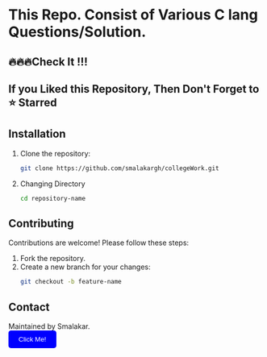 # This Repo. Consist of Various C lang Questions/Solution.

## 🔥🔥🔥Check It !!!

## If you Liked this Repository, Then Don't Forget to ⭐ Starred

## Installation
1. Clone the repository:
   ```bash
   git clone https://github.com/smalakargh/collegeWork.git

2. Changing Directory
    ```bash
    cd repository-name


## Contributing
Contributions are welcome! Please follow these steps:
1. Fork the repository.
2. Create a new branch for your changes:
   ```bash
   git checkout -b feature-name


## Contact
Maintained by Smalakar.  
<a href="https://www.linkedin.com/in/supriyomalakar/" style="text-decoration:none;">
  <button style="background-color:blue;color:white;border:none;padding:10px 20px;border-radius:5px;cursor:pointer;text-decoration:none;">
    Click Me!
  </button>
</a>


